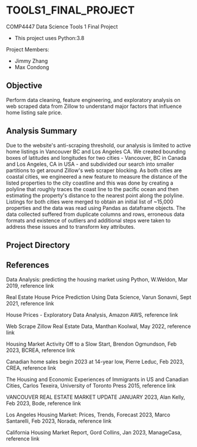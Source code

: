 # TOOLS1_FINAL_PROJECT

COMP4447 Data Science Tools 1 Final Project
- This project uses Python:3.8

Project Members:
- Jimmy Zhang
- Max Condong

## Objective
Perform data cleaning, feature engineering, and exploratory analysis on web scraped data from Zillow to understand major factors that influence home listing sale price. 

## Analysis Summary
Due to the website's anti-scraping threshold, our analysis is limited to active home listings in Vancouver BC and Los Angeles CA. We created bounding boxes of 
latitudes and longitudes for two cities - Vancouver, BC in Canada and Los Angeles, CA in USA - and subdivided our search into smaller partitions to get around
Zillow's web scraper blocking. As both cities are coastal cities, we engineered a new feature to measure the distance of the listed properties to the city coastline
and this was done by creating a polyline that roughly traces the coast line to the pacific ocean and then estimating the property's distance to the nearest point 
along the polyline. Listings for both cities were merged to obtain an initial list of ~15,000 properties and the data was read using Pandas as dataframe objects.
The data collected suffered from duplicate columns and rows, erroneous data formats and existence of outliers and additional steps were taken to address these
issues and to transform key attributes.

## Project Directory

## References
Data Analysis: predicting the housing market using Python, W.Weldon, Mar 2019, reference link

Real Estate House Price Prediction Using Data Science, Varun Sonavni, Sept 2021, reference link

House Prices - Exploratory Data Analysis, Amazon AWS, reference link

Web Scrape Zillow Real Estate Data, Manthan Koolwal, May 2022, reference link

Housing Market Activity Off to a Slow Start, Brendon Ogmundson, Feb 2023, BCREA, reference link

Canadian home sales begin 2023 at 14-year low, Pierre Leduc, Feb 2023, CREA, reference link

The Housing and Economic Experiences of Immigrants in US and Canadian Cities, Carlos Texeira, University of Toronto Press 2015, reference link

VANCOUVER REAL ESTATE MARKET UPDATE JANUARY 2023, Alan Kelly, Feb 2023, Bode, reference link

Los Angeles Housing Market: Prices, Trends, Forecast 2023, Marco Santarelli, Feb 2023, Norada, reference link

California Housing Market Report, Gord Collins, Jan 2023, ManageCasa, reference link

